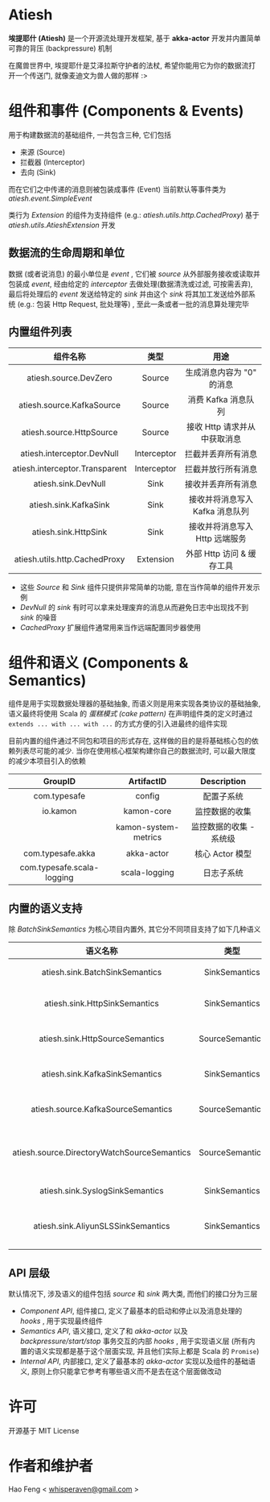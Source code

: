 # Atiesh

**埃提耶什 (Atiesh)** 是一个开源流处理开发框架, 基于 **akka-actor** 开发并内置简单可靠的背压 (backpressure) 机制

在魔兽世界中, 埃提耶什是艾泽拉斯守护者的法杖, 希望你能用它为你的数据流打开一个传送门, 就像麦迪文为兽人做的那样 :>

# 组件和事件 (Components & Events)

用于构建数据流的基础组件, 一共包含三种, 它们包括

- 来源 (Source)
- 拦截器 (Interceptor)
- 去向 (Sink)

而在它们之中传递的消息则被包装成事件 (Event) 当前默认等事件类为 *atiesh.event.SimpleEvent*

类行为 *Extension* 的组件为支持组件 (e.g.: *atiesh.utils.http.CachedProxy*) 基于 *atiesh.utils.AtieshExtension* 开发

## 数据流的生命周期和单位

数据 (或者说消息) 的最小单位是 *event* , 它们被 *source* 从外部服务接收或读取并包装成 *event*, 经由给定的 *interceptor* 去做处理(数据清洗或过滤, 可按需丢弃), 最后将处理后的 *event* 发送给特定的 *sink* 并由这个 *sink* 将其加工发送给外部系统 (e.g.: 包装 Http Request, 批处理等) , 至此一条或者一批的消息算处理完毕

## 内置组件列表

| 组件名称                       | 类型          | 用途                            |
| :----------------------------: | :-----------: | :-----------------------------: |
| atiesh.source.DevZero          | Source        | 生成消息内容为 "0" 的消息       |
| atiesh.source.KafkaSource      | Source        | 消费 Kafka 消息队列             |
| atiesh.source.HttpSource       | Source        | 接收 Http 请求并从中获取消息    |
| atiesh.interceptor.DevNull     | Interceptor   | 拦截并丢弃所有消息              |
| atiesh.interceptor.Transparent | Interceptor   | 拦截并放行所有消息              |
| atiesh.sink.DevNull            | Sink          | 接收并丢弃所有消息              |
| atiesh.sink.KafkaSink          | Sink          | 接收并将消息写入 Kafka 消息队列 |
| atiesh.sink.HttpSink           | Sink          | 接收并将消息写入 Http 远端服务  |
| atiesh.utils.http.CachedProxy  | Extension     | 外部 Http 访问 & 缓存工具       |

- 这些 *Source* 和 *Sink* 组件只提供非常简单的功能, 意在当作简单的组件开发示例
- *DevNull* 的 *sink* 有时可以拿来处理废弃的消息从而避免日志中出现找不到 *sink* 的噪音
- *CachedProxy* 扩展组件通常用来当作远端配置同步器使用

# 组件和语义 (Components & Semantics)

组件是用于实现数据处理器的基础抽象, 而语义则是用来实现各类协议的基础抽象, 语义最终将使用 Scala 的 *蛋糕模式 (cake pattern)* 在声明组件类的定义时通过 ``extends ... with ... with ...`` 的方式方便的引入进最终的组件实现

目前内置的组件通过不同包和项目的形式存在, 这样做的目的是将基础核心包的依赖列表尽可能的减少. 当你在使用核心框架构建你自己的数据流时, 可以最大限度的减少本项目引入的依赖

| GroupID                    | ArtifactID           | Description             |
| :------------------------: | :------------------: | :---------------------: |
| com.typesafe               | config               | 配置子系统              |
| io.kamon                   | kamon-core           | 监控数据的收集          |
|                            | kamon-system-metrics | 监控数据的收集 - 系统级 |
| com.typesafe.akka          | akka-actor           | 核心 Actor 模型         |
| com.typesafe.scala-logging | scala-logging        | 日志子系统              |

## 内置的语义支持

除 *BatchSinkSemantics* 为核心项目内置外, 其它分不同项目支持了如下几种语义

| 语义名称                                    | 类型            | 用途                            |
| :-----------------------------------------: | :-------------: | :-----------------------------: |
| atiesh.sink.BatchSinkSemantics              | SinkSemantics   | 批处理维护                      |
| atiesh.sink.HttpSinkSemantics               | SinkSemantics   | 协议支持 - Http Client          |
| atiesh.sink.HttpSourceSemantics             | SourceSemantics | 协议支持 - Http Server          |
| atiesh.sink.KafkaSinkSemantics              | SinkSemantics   | 协议支持 - Kafka Producer       |
| atiesh.source.KafkaSourceSemantics          | SourceSemantics | 协议支持 - Kafka Consumer       |
| atiesh.source.DirectoryWatchSourceSemantics | SourceSemantics | 协议支持 - 文件系统目录监听     |
| atiesh.sink.SyslogSinkSemantics             | SinkSemantics   | 协议支持 - Syslog               |
| atiesh.sink.AliyunSLSSinkSemantics          | SinkSemantics   | 协议支持 -  Aliyun SLS Producer |

## API 层级

默认情况下, 涉及语义的组件包括 *source* 和 *sink* 两大类, 而他们的接口分为三层

- *Component API*, 组件接口, 定义了最基本的启动和停止以及消息处理的 *hooks* , 用于实现最终组件
- *Semantics API*, 语义接口, 定义了和 *akka-actor* 以及 *backpressure/start/stop* 事务交互的内部 *hooks* , 用于实现语义层 (所有内置的语义实现都是基于这个层面实现, 并且他们实际上都是 Scala 的 `Promise`)
- *Internal API*, 内部接口, 定义了最基本的 *akka-actor* 实现以及组件的基础语义, 原则上你只能拿它参考有哪些语义而不是去在这个层面做改动

# 许可

开源基于 MIT License

# 作者和维护者

Hao Feng < whisperaven@gmail.com >
